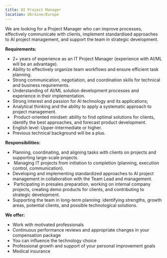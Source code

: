 ```yaml
---
title: AI Project Manager
location: Ukraine/Europe
---
```

We are looking for a Project Manager who can improve processes, effectively communicate with clients, implement standardised approaches to AI project management, and support the team in strategic development.

**Requirements:**

* 2+ years of experience as an IT Project Manager (experience with AI/ML will be an advantage).
* Ability to effectively organize team workflows and ensure efficient task planning.
* Strong communication, negotiation, and coordination skills for technical and business requirements.
* Understanding of AI/ML solution development processes and experience in their implementation.
* Strong interest and passion for AI technology and its applications;
* Analytical thinking and the ability to apply a systematic approach to project management.
*  Product-oriented mindset: ability to find optimal solutions for clients, identify the best approaches, and forecast product development.
* English level: Upper-Intermediate or higher.
* Previous technical background will be a plus.

**Responsibilities:**

* Planning, coordinating, and aligning tasks with clients on projects and supporting large-scale projects.
*  Managing IT projects from initiation to completion (planning, execution control, communication).
* Developing and implementing standardized approaches to AI project management in collaboration with the Team Lead and management.
*  Participating in presales preparation, working on internal company projects, creating demo products for clients, and contributing to strategic development.
* Supporting the team in long-term planning: identifying strengths, growth areas, potential clients, and possible technological solutions.

**W﻿e offer:**

* Work with motivated professionals
* Continuous performance reviews and appropriate changes in your compensation package
* You can influence the technology choice
* Professional growth and support of your personal improvement goals
* Medical insurance